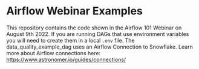 Airflow Webinar Examples
========

This repository contains the code shown in the Airflow 101 Webinar on August 9th 2022.
If you are running DAGs that use environment variables you will need
to create them in a local `.env` file.
The data_quality_example_dag uses an Airflow Connection to Snowflake. 
Learn more about Airflow connections here: https://www.astronomer.io/guides/connections/